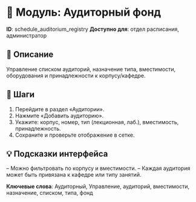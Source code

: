 # 📘 Модуль: Аудиторный фонд
**ID**: schedule_auditorium_registry
**Доступно для**: отдел расписания, администратор

## 📝 Описание
Управление списком аудиторий, назначение типа, вместимости, оборудования и принадлежности к корпусу/кафедре.

## 🩜 Шаги
1. Перейдите в раздел «Аудитории».
2. Нажмите «Добавить аудиторию».
3. Укажите: корпус, номер, тип (лекционная, лаб.), вместимость, принадлежность.
4. Сохраните и проверьте отображение в сетке.

## 💡 Подсказки интерфейса
– Можно фильтровать по корпусу и вместимости.
– Каждая аудитория может быть привязана к кафедре или типу занятий.

**Ключевые слова**: Аудиторный, Управление, аудиторий, вместимости, назначение, списком, типа, фонд
